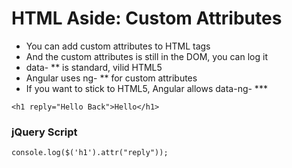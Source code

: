 # HTML Aside: Custom Attributes

+ You can add custom attributes to HTML tags
+ And the custom attributes is still in the DOM, you can log it
+ data- ** is standard, vilid HTML5
+ Angular uses ng- ** for custom attributes
+ If you want to stick to HTML5, Angular allows data-ng- ***

```
<h1 reply="Hello Back">Hello</h1>

```


### jQuery Script
```
console.log($('h1').attr("reply"));

```
